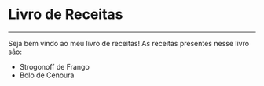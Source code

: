 # Livro de Receitas
---
Seja bem vindo ao meu livro de receitas! As receitas presentes nesse livro são:
- Strogonoff de Frango
- Bolo de Cenoura